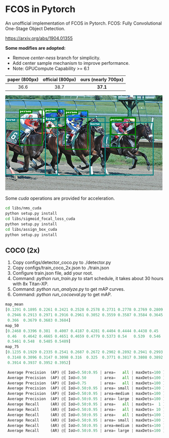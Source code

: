 # FCOS in Pytorch

An unofficial implementation of FCOS in Pytorch. 
FCOS: Fully Convolutional One-Stage Object Detection.

https://arxiv.org/abs/1904.01355

**Some modifies are adopted:**

- Remove *center-ness* branch for simplicity.
- Add center sample mechanism to improve performance.
- Note: GPUCompute Capability >= 6.1

| paper (800px) | official (800px) | ours (nearly 700px) |
| :-----------: | :--------------: | :-----------------: |
|     36.6      |       38.7       |      **37.1**       |

![](images/pred_demo.bmp)


Some *cuda* operations are provided for acceleration. 

```bash
cd libs/nms_cuda
python setup.py install
cd libs/sigmoid_focal_loss_cuda
python setup.py install
cd libs/assign_box_cuda
python setup.py install
```

## COCO (2x)

1. Copy configs/detector_coco.py to ./detector.py
2. Copy configs/train_coco_2x.json to ./train.json
3. Configure train.json file, add your root. 
4. Command: *python run_train.py*  to start schedule, it takes about 30 hours with 8x Titan-XP.
5. Command: *python run_analyze.py*  to get mAP curves.
6. Command: *python run_cocoeval.py*  to get mAP.

```python
map_mean
[0.1291 0.1895 0.2261 0.2421 0.2528 0.2578 0.2731 0.2778 0.2769 0.2809
 0.2946 0.2913 0.2971 0.2916 0.2961 0.3052 0.3559 0.3587 0.3584 0.3645
 0.366  0.3679 0.3683 0.3684]
map_50
[0.2468 0.3396 0.381  0.4007 0.4187 0.4281 0.4404 0.4444 0.4438 0.45
 0.46   0.4642 0.4665 0.4651 0.4659 0.4779 0.5373 0.54   0.539  0.546
 0.5461 0.548  0.5485 0.5489]
map_75
[0.1235 0.1929 0.2335 0.2541 0.2687 0.2672 0.2902 0.2892 0.2941 0.2993
 0.3148 0.3096 0.3147 0.3098 0.316  0.325  0.3771 0.3817 0.3808 0.3892
 0.3914 0.3937 0.3952 0.3952]
```

```python
 Average Precision  (AP) @[ IoU=0.50:0.95 | area=   all | maxDets=100 ] = 0.371
 Average Precision  (AP) @[ IoU=0.50      | area=   all | maxDets=100 ] = 0.554
 Average Precision  (AP) @[ IoU=0.75      | area=   all | maxDets=100 ] = 0.397
 Average Precision  (AP) @[ IoU=0.50:0.95 | area= small | maxDets=100 ] = 0.198
 Average Precision  (AP) @[ IoU=0.50:0.95 | area=medium | maxDets=100 ] = 0.408
 Average Precision  (AP) @[ IoU=0.50:0.95 | area= large | maxDets=100 ] = 0.483
 Average Recall     (AR) @[ IoU=0.50:0.95 | area=   all | maxDets=  1 ] = 0.302
 Average Recall     (AR) @[ IoU=0.50:0.95 | area=   all | maxDets= 10 ] = 0.481
 Average Recall     (AR) @[ IoU=0.50:0.95 | area=   all | maxDets=100 ] = 0.524
 Average Recall     (AR) @[ IoU=0.50:0.95 | area= small | maxDets=100 ] = 0.328
 Average Recall     (AR) @[ IoU=0.50:0.95 | area=medium | maxDets=100 ] = 0.573
 Average Recall     (AR) @[ IoU=0.50:0.95 | area= large | maxDets=100 ] = 0.630
```
